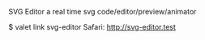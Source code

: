 SVG Editor
a real time svg code/editor/preview/animator

$ valet link svg-editor
Safari: http://svg-editor.test